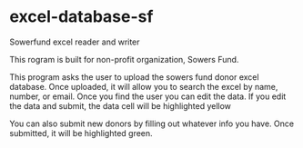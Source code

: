 # excel-database-sf
Sowerfund excel reader and writer 

This rogram is built for non-profit organization, Sowers Fund. 

This program asks the user to upload the sowers fund donor excel database. Once uploaded, it will allow you to search the excel by name, number, or email. 
Once you find the user you can edit the data. If you edit the data and submit, the data cell will be highlighted yellow

You can also submit new donors by filling out whatever info you have. Once submitted, it will be highlighted green. 
